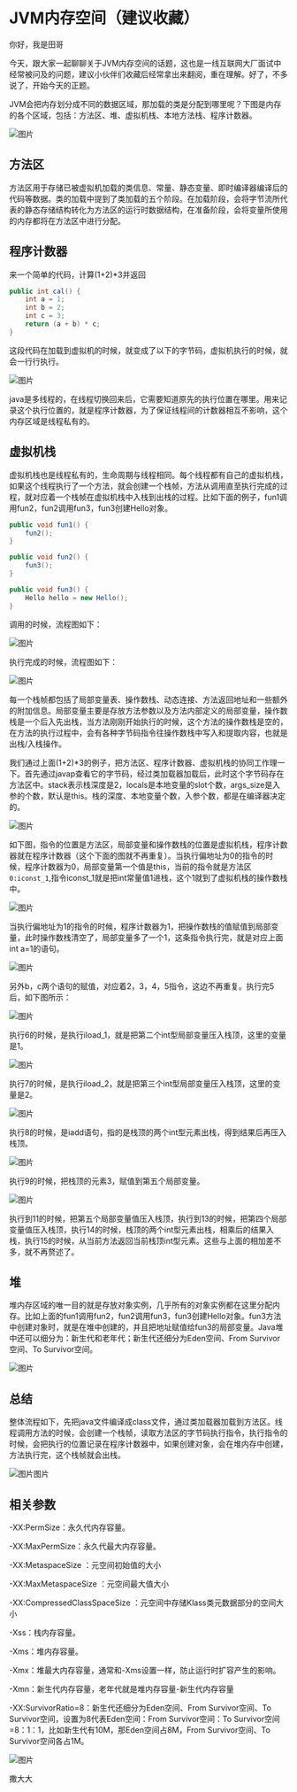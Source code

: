 # JVM内存空间（建议收藏）

你好，我是田哥

今天，跟大家一起聊聊关于JVM内存空间的话题，这也是一线互联网大厂面试中经常被问及的问题，建议小伙伴们收藏后经常拿出来翻阅，重在理解。好了，不多说了，开始今天的正题。

JVM会把内存划分成不同的数据区域，那加载的类是分配到哪里呢？下图是内存的各个区域，包括：方法区、堆、虚拟机栈、本地方法栈、程序计数器。

![图片](https://mmbiz.qpic.cn/mmbiz/PxMzT0Oibf4hwTI1AcHbWkqorAaqUuwAAEB9mnRhIbTM0VRN1CmDdzC9ZsekoFek0YgnpPqCIuawZKEsjCKUAxQ/640?wx_fmt=other&wxfrom=5&wx_lazy=1&wx_co=1)

## 方法区

方法区用于存储已被虚拟机加载的类信息、常量、静态变量、即时编译器编译后的代码等数据。类的加载中提到了类加载的五个阶段。在加载阶段，会将字节流所代表的静态存储结构转化为方法区的运行时数据结构，在准备阶段，会将变量所使用的内存都将在方法区中进行分配。

## 程序计数器

来一个简单的代码，计算(1+2)*3并返回

```java
public int cal() {
    int a = 1;
    int b = 2;
    int c = 3;
    return (a + b) * c;
}
```

这段代码在加载到虚拟机的时候，就变成了以下的字节码，虚拟机执行的时候，就会一行行执行。

![图片](https://mmbiz.qpic.cn/mmbiz/PxMzT0Oibf4hwTI1AcHbWkqorAaqUuwAAFGIrIOrI6l0pdqPm2aJb184xLj1DXA7XiaJmUWbuiarEvdmNMYqnXiaAQ/640?wx_fmt=other&wxfrom=5&wx_lazy=1&wx_co=1)

java是多线程的，在线程切换回来后，它需要知道原先的执行位置在哪里。用来记录这个执行位置的，就是程序计数器，为了保证线程间的计数器相互不影响，这个内存区域是线程私有的。

## 虚拟机栈

虚拟机栈也是线程私有的，生命周期与线程相同。每个线程都有自己的虚拟机栈，如果这个线程执行了一个方法，就会创建一个栈帧，方法从调用直至执行完成的过程，就对应着一个栈帧在虚拟机栈中入栈到出栈的过程。比如下面的例子，fun1调用fun2，fun2调用fun3，fun3创建Hello对象。

```java
public void fun1() {
    fun2();
}

public void fun2() {
    fun3();
}

public void fun3() {
    Hello hello = new Hello();
}
```

调用的时候，流程图如下：

![图片](https://mmbiz.qpic.cn/mmbiz/PxMzT0Oibf4hwTI1AcHbWkqorAaqUuwAAjcBsOU0B9a2wf9A2ScPZy2NWuqC2DCmf4mkQQy4Y1BNMd7n4WQWLzw/640?wx_fmt=other&wxfrom=5&wx_lazy=1&wx_co=1)

执行完成的时候，流程图如下：

![图片](https://mmbiz.qpic.cn/mmbiz/PxMzT0Oibf4hwTI1AcHbWkqorAaqUuwAAdtDMZls4tGotphUtIadO3r3keDNAAkvGibx3Znr5n0q8PsQia1geZXcw/640?wx_fmt=other&wxfrom=5&wx_lazy=1&wx_co=1)

每一个栈帧都包括了局部变量表、操作数栈、动态连接、方法返回地址和一些额外的附加信息。局部变量主要是存放方法参数以及方法内部定义的局部变量，操作数栈是一个后入先出栈，当方法刚刚开始执行的时候，这个方法的操作数栈是空的，在方法的执行过程中，会有各种字节码指令往操作数栈中写入和提取内容，也就是出栈/入栈操作。

我们通过上面(1+2)*3的例子，把方法区、程序计数器、虚拟机栈的协同工作理一下。首先通过javap查看它的字节码，经过类加载器加载后，此时这个字节码存在方法区中。stack表示栈深度是2，locals是本地变量的slot个数，args_size是入参的个数，默认是this。栈的深度、本地变量个数，入参个数，都是在编译器决定的。

![图片](https://mmbiz.qpic.cn/mmbiz/PxMzT0Oibf4hwTI1AcHbWkqorAaqUuwAAFGIrIOrI6l0pdqPm2aJb184xLj1DXA7XiaJmUWbuiarEvdmNMYqnXiaAQ/640?wx_fmt=other&wxfrom=5&wx_lazy=1&wx_co=1)

如下图，指令的位置是方法区，局部变量和操作数栈的位置是虚拟机栈，程序计数器就在程序计数器（这个下面的图就不再重复）。当执行偏地址为0的指令的时候，程序计数器为0，局部变量第一个值是this，当前的指令就是方法区`0:iconst_1`,指令iconst_1就是把int常量值1进栈，这个1就到了虚拟机栈的操作数栈中。

![图片](https://mmbiz.qpic.cn/mmbiz/PxMzT0Oibf4hwTI1AcHbWkqorAaqUuwAAx3ZTniazAdhuD40icQ3pxdZQ16pfFzxIq5xjZjopiaZ6v5VhhI5Y5EfcQ/640?wx_fmt=other&wxfrom=5&wx_lazy=1&wx_co=1)

当执行偏地址为1的指令的时候，程序计数器为1，把操作数栈的值赋值到局部变量，此时操作数栈清空了，局部变量多了一个1，这条指令执行完，就是对应上面int a=1的语句。

![图片](https://mmbiz.qpic.cn/mmbiz_png/2hHcUic5FEwFOdDxgmD49E6wUENWn9HpoQP2Xs0sgDTmUlI78lvcLFqpRzGgibAyrjVNV73sd4UPDHt0ykTrVHicA/640?wx_fmt=png&wxfrom=5&wx_lazy=1&wx_co=1)

另外b，c两个语句的赋值，对应着2，3，4，5指令，这边不再重复。执行完5后，如下图所示：

![图片](https://mmbiz.qpic.cn/mmbiz/PxMzT0Oibf4hwTI1AcHbWkqorAaqUuwAAM0k8UkL2PVUOl5xDjo2eHAAKd6B9HubiabnqezFl94KBSZ0WzSBGb9g/640?wx_fmt=other&wxfrom=5&wx_lazy=1&wx_co=1)

执行6的时候，是执行iload_1，就是把第二个int型局部变量压入栈顶，这里的变量是1。

![图片](https://mmbiz.qpic.cn/mmbiz/PxMzT0Oibf4hwTI1AcHbWkqorAaqUuwAAJk8h0ArvDJiaEiagdaRwCnAUYP3Rm3wKoRUhsF9yShEadoGiaxd1Zcn7A/640?wx_fmt=other&wxfrom=5&wx_lazy=1&wx_co=1)

执行7的时候，是执行iload_2，就是把第三个int型局部变量压入栈顶，这里的变量是2。

![图片](https://mmbiz.qpic.cn/mmbiz/PxMzT0Oibf4hwTI1AcHbWkqorAaqUuwAAbSialIGbgKcS7UjO7uicdY8T2eE1OYUCJrtlbaNECf1Ckb6VuCD7fzcg/640?wx_fmt=other&wxfrom=5&wx_lazy=1&wx_co=1)

执行8的时候，是iadd语句，指的是栈顶的两个int型元素出栈，得到结果后再压入栈顶。

![图片](https://mmbiz.qpic.cn/mmbiz/PxMzT0Oibf4hwTI1AcHbWkqorAaqUuwAAXlcWgsxvEm9FDXeNpbO49mXrzib79O6GYonU4IPnzuUCdJQR4Jv0ffA/640?wx_fmt=other&wxfrom=5&wx_lazy=1&wx_co=1)

执行9的时候，把栈顶的元素3，赋值到第五个局部变量。

![图片](https://mmbiz.qpic.cn/mmbiz/PxMzT0Oibf4hwTI1AcHbWkqorAaqUuwAAZT4xEMWg2NpsfINHpsfSBF2pM6KngPzOTDakblKIIFuraFic3vtDouA/640?wx_fmt=other&wxfrom=5&wx_lazy=1&wx_co=1)

执行到11的时候，把第五个局部变量值压入栈顶，执行到13的时候，把第四个局部变量值压入栈顶，执行14的时候，栈顶的两个int型元素出栈，相乘后的结果入栈，执行15的时候，从当前方法返回当前栈顶int型元素。这些与上面的相加差不多，就不再赘述了。

## 堆

堆内存区域的唯一目的就是存放对象实例，几乎所有的对象实例都在这里分配内存。比如上面的fun1调用fun2，fun2调用fun3，fun3创建Hello对象。fun3方法中创建对象时，就是在堆中创建的，并且把地址赋值给fun3的局部变量。Java堆中还可以细分为：新生代和老年代；新生代还细分为Eden空间、From Survivor空间、To Survivor空间。

![图片](https://mmbiz.qpic.cn/mmbiz/PxMzT0Oibf4hwTI1AcHbWkqorAaqUuwAAibc56oCxN2QWwBG7Wp6Yick6K5mFxM4ycwNvURo81QHd4vPnYYU425jQ/640?wx_fmt=other&wxfrom=5&wx_lazy=1&wx_co=1)

## 总结

整体流程如下，先把java文件编译成class文件，通过类加载器加载到方法区。线程调用方法的时候，会创建一个栈帧，读取方法区的字节码执行指令，执行指令的时候，会把执行的位置记录在程序计数器中，如果创建对象，会在堆内存中创建，方法执行完，这个栈帧就会出栈。

![图片](https://mmbiz.qpic.cn/mmbiz/PxMzT0Oibf4hwTI1AcHbWkqorAaqUuwAAcHJ9YUXL0ECssD6TW6oL0FAlMFG2pUhw12BMtbjwlNoiaUpWgjjrg2g/640?wx_fmt=other&wxfrom=5&wx_lazy=1&wx_co=1)图片

## 相关参数

-XX:PermSize：永久代内存容量。

-XX:MaxPermSize：永久代最大内存容量。

-XX:MetaspaceSize ：元空间初始值的大小 

-XX:MaxMetaspaceSize ：元空间最大值大小

-XX:CompressedClassSpaceSize ：元空间中存储Klass类元数据部分的空间大小 

-Xss：栈内存容量。

-Xms：堆内存容量。

-Xmx：堆最大内存容量，通常和-Xms设置一样，防止运行时扩容产生的影响。

-Xmn：新生代内存容量，老年代就是堆内存容量-新生代内存容量

-XX:SurvivorRatio=8：新生代还细分为Eden空间、From Survivor空间、To Survivor空间，设置为8代表Eden空间：From Survivor空间：To Survivor空间=8：1：1，比如新生代有10M，那Eden空间占8M，From Survivor空间、To Survivor空间各占1M。

![图片](https://mmbiz.qpic.cn/mmbiz/PxMzT0Oibf4hwTI1AcHbWkqorAaqUuwAA3bmX4mmQbI7HsM2myoRyH9gaYK3rZeVxb84uwLepSXErZfUVfwiaznw/640?wx_fmt=other&wxfrom=5&wx_lazy=1&wx_co=1)

 撒大大